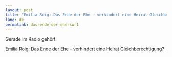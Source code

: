 ```yaml
---
layout: post
title: "Emilia Roig: Das Ende der Ehe – verhindert eine Heirat Gleichberechtigung?"
lang: de
permalink: das-ende-der-ehe-swr1
---
```

Gerade im Radio gehört:

[Emilia Roig: Das Ende der Ehe – verhindert eine Heirat Gleichberechtigung?](https://www.swr.de/swr1/swr1leute/politologin-emilia-roig-ende-der-ehe-100.html)
